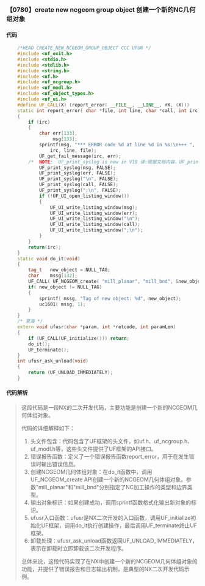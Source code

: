 ### 【0780】create new ncgeom group object 创建一个新的NC几何组对象

#### 代码

```cpp
    /*HEAD CREATE_NEW_NCGEOM_GROUP_OBJECT CCC UFUN */  
    #include <uf_exit.h>  
    #include <stdio.h>  
    #include <stdlib.h>  
    #include <string.h>  
    #include <uf.h>  
    #include <uf_ncgroup.h>  
    #include <uf_modl.h>  
    #include <uf_object_types.h>  
    #include <uf_ui.h>  
    #define UF_CALL(X) (report_error( __FILE__, __LINE__, #X, (X)))  
    static int report_error( char *file, int line, char *call, int irc)  
    {  
        if (irc)  
        {  
            char err[133],  
                 msg[133];  
            sprintf(msg, "*** ERROR code %d at line %d in %s:\n+++ ",  
                irc, line, file);  
            UF_get_fail_message(irc, err);  
        /*  NOTE:  UF_print_syslog is new in V18 译:根据文档内容，UF_print_syslog是V18版本新增的功能。 */  
            UF_print_syslog(msg, FALSE);  
            UF_print_syslog(err, FALSE);  
            UF_print_syslog("\n", FALSE);  
            UF_print_syslog(call, FALSE);  
            UF_print_syslog(";\n", FALSE);  
            if (!UF_UI_open_listing_window())  
            {  
                UF_UI_write_listing_window(msg);  
                UF_UI_write_listing_window(err);  
                UF_UI_write_listing_window("\n");  
                UF_UI_write_listing_window(call);  
                UF_UI_write_listing_window(";\n");  
            }  
        }  
        return(irc);  
    }  
    static void do_it(void)   
    {   
        tag_t   new_object = NULL_TAG;  
        char    mssg[132];  
        UF_CALL( UF_NCGEOM_create( "mill_planar", "mill_bnd", &new_object));  
        if( new_object != NULL_TAG)   
        {  
            sprintf( mssg, "Tag of new object: %d", new_object);  
            uc1601( mssg, 1);  
        }  
    }   
    /* 里海 */  
    extern void ufusr(char *param, int *retcode, int paramLen)  
    {  
        if (UF_CALL(UF_initialize())) return;  
        do_it();  
        UF_terminate();  
    }  
    int ufusr_ask_unload(void)  
    {  
        return (UF_UNLOAD_IMMEDIATELY);  
    }

```

#### 代码解析

> 这段代码是一段NX的二次开发代码，主要功能是创建一个新的NCGEOM几何体组对象。
>
> 代码的详细解释如下：
>
> 1. 头文件包含：代码包含了UF框架的头文件，如uf.h、uf_ncgroup.h、uf_modl.h等，这些头文件提供了UF框架的API接口。
> 2. 错误报告函数：定义了一个错误报告函数report_error，用于在发生错误时输出错误信息。
> 3. 创建NCGEOM几何体组对象：在do_it函数中，调用UF_NCGEOM_create API创建一个新的NCGEOM几何体组对象。参数"mill_planar"和"mill_bnd"分别指定了NC加工操作的类型和边界类型。
> 4. 输出对象标识：如果创建成功，调用sprintf函数格式化输出新对象的标识。
> 5. ufusr入口函数：ufusr是NX二次开发的入口函数，调用UF_initialize初始化UF框架，调用do_it执行创建操作，最后调用UF_terminate终止UF框架。
> 6. 卸载处理：ufusr_ask_unload函数返回UF_UNLOAD_IMMEDIATELY，表示在卸载时立即卸载该二次开发程序。
>
> 总体来说，这段代码实现了在NX中创建一个新的NCGEOM几何体组对象的功能，并提供了错误报告和日志输出机制，是典型的NX二次开发代码示例。
>
